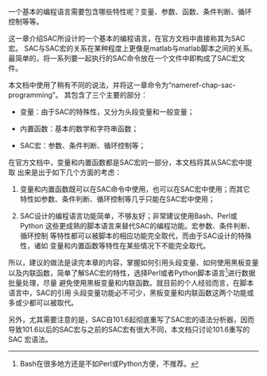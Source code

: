 一个基本的编程语言需要包含哪些特性呢？变量、参数、函数、条件判断、循环
控制等等。

这一章介绍SAC所设计的一个基本的编程语言，在官方文档中直接称其为SAC宏。
SAC与SAC宏的关系在某种程度上更像是matlab与matlab脚本之间的关系。
最简单的，将一系列要一起执行的SAC命令放在一个文件中即构成了SAC宏文件。

本文档中使用了稍有不同的说法，并将这一章命令为“nameref-chap-sac-programming”。
其包含了三个主要的部分：

-   变量：由于SAC的特殊性，又分为头段变量和一般变量；

-   内置函数：基本的数学和字符串函数；

-   SAC宏：参数、条件判断、循环控制等；

在官方文档中，变量和内置函数都是SAC宏的一部分，本文档将其从SAC宏中提取
出来是出于如下几个方面的考虑：

1.  变量和内置函数既可以在SAC命令中使用，也可以在SAC宏中使用；而其它
    特性如参数、条件判断、循环控制等几乎只能在SAC宏中使用；

2.  SAC设计的编程语言功能简单，不够友好；非常建议使用Bash、Perl或Python
    这些更成熟的脚本语言来替代SAC的编程功能。宏参数、条件判断、循环控制
    等特性都可以被脚本的相应功能完全取代，而由于SAC设计的特殊性，诸如
    变量和内置函数等特性在某些情况下不能完全取代。

所以，建议的做法是读完本章的内容，掌握如何引用头段变量、如何使用黑板变量
以及内联函数，简单了解SAC宏的特性，选择Perl或者Python脚本语言[^1]进行数据批量处理，尽量
避免使用黑板变量和内联函数。就目前的个人经验而言，在脚本语言中，SAC的引用
头段变量功能必不可少，黑板变量和内联函数这两个功能或多或少都可以被取代。

另外，尤其需要注意的是，SAC自101.6起彻底重写了SAC宏的语法分析器，因而
导致101.6以后的SAC宏与之前的SAC宏有很大不同，本文档只讨论101.6重写的SAC
宏语法。

[^1]: Bash在很多地方还是不如Perl或Python方便，不推荐。
